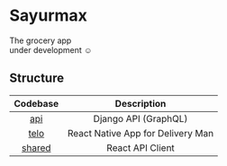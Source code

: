 # Sayurmax

The grocery app  
under development ☺

## Structure

|         Codebase          |            Description            |
| :-----------------------: | :-------------------------------: |
|        [api](api)         |       Django API (GraphQL)        |
|   [telo](packages/telo)   | React Native App for Delivery Man |
| [shared](packages/shared) |         React API Client          |
